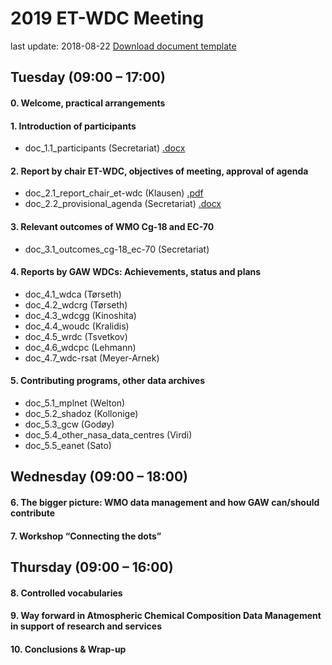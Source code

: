 # 2019 ET-WDC Meeting
last update: 2018-08-22
[Download document template](Doc_n.m_title_author_vx.y.dotx)

## Tuesday (09:00 – 17:00)
#### 0. Welcome, practical arrangements 

#### 1. Introduction of participants 
* doc_1.1_participants (Secretariat) [.docx](Doc_1.1_Provisional_list_of_participants_v0.2.docx)

#### 2. Report by chair ET-WDC, objectives of meeting, approval of agenda 
* doc_2.1_report_chair_et-wdc (Klausen) [.pdf](Doc_2.1_Report_chair_ET-WDC_v1.0.pdf)
* doc_2.2_provisional_agenda (Secretariat) [.docx](Doc_2.2_Provisional_agenda_v0.3.docx)

#### 3. Relevant outcomes of WMO Cg-18 and EC-70
* doc_3.1_outcomes_cg-18_ec-70 (Secretariat) []()

#### 4. Reports by GAW WDCs: Achievements, status and plans
* doc_4.1_wdca (Tørseth) []()
* doc_4.2_wdcrg (Tørseth) []()
* doc_4.3_wdcgg (Kinoshita) []()
* doc_4.4_woudc (Kralidis) []()
* doc_4.5_wrdc (Tsvetkov) []()
* doc_4.6_wdcpc (Lehmann) []()
* doc_4.7_wdc-rsat (Meyer-Arnek) []()

#### 5. Contributing programs, other data archives
* doc_5.1_mplnet (Welton) []()
* doc_5.2_shadoz (Kollonige) []()
* doc_5.3_gcw (Godøy) []()
* doc_5.4_other_nasa_data_centres (Virdi) []()
* doc_5.5_eanet (Sato) []()


## Wednesday (09:00 – 18:00)
#### 6. The bigger picture: WMO data management and how GAW can/should contribute

#### 7. Workshop “Connecting the dots”

## Thursday (09:00 – 16:00)
#### 8. Controlled vocabularies

#### 9. Way forward in Atmospheric Chemical Composition Data Management in support of research and services

#### 10. Conclusions & Wrap-up
